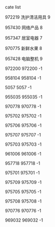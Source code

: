 cate list

972219 洗护清洁用具 9

957430 网络产品 8

957347 居室电器 7

970775 新鲜水果 8

957428 电脑整机 9

972200 972200 -1

958104 958104 -1

5057 5057 -1

955035 955035 -1

970778 970778 -1

975702 975702 -1

975706 975706 -1

975707 975707 -1

975703 975703 -1

961006 961006 -1

957718 957718 -1

975701 975701 -1

975709 975709 -1

975705 975705 -1

975708 975708 -1

970776 970776 -1

969032 969032 -1

